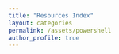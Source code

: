 ```yaml
---
title: "Resources Index"
layout: categories
permalink: /assets/powershell
author_profile: true
---
```

